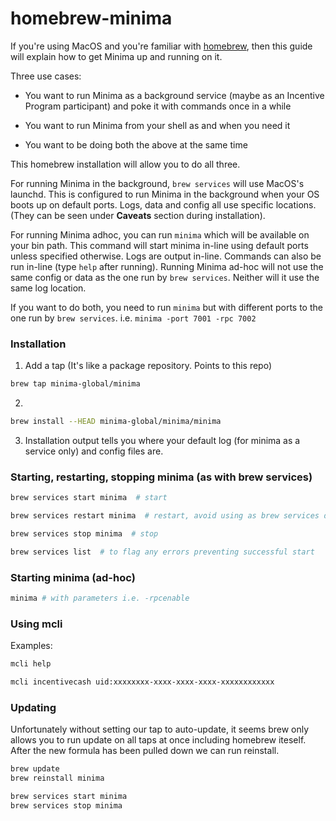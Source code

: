 # homebrew-minima

If you're using MacOS and you're familiar with [homebrew](https://brew.sh/), then this guide will explain how to get Minima up and running on it.

Three use cases:

* You want to run Minima as a background service (maybe as an Incentive Program participant) and poke it with commands once in a while

* You want to run Minima from your shell as and when you need it

* You want to be doing both the above at the same time

This homebrew installation will allow you to do all three.

For running Minima in the background, `brew services` will use MacOS's launchd. This is configured to run Minima in the background when your OS boots up on default ports. Logs, data and config all use specific locations. (They can be seen under **Caveats** section during installation).

For running Minima adhoc, you can run `minima` which will be available on your bin path. This command will start minima in-line using default ports unless specified otherwise. Logs are output in-line. Commands can also be run in-line (type `help` after running). Running Minima ad-hoc will not use the same config or data as the one run by `brew services`. Neither will it use the same log location.

If you want to do both, you need to run `minima` but with different ports to the one run by `brew services`.
i.e. `minima -port 7001 -rpc 7002`

### Installation

1. Add a tap (It's like a package repository. Points to this repo)
```sh
brew tap minima-global/minima
```

2.
```sh
brew install --HEAD minima-global/minima/minima
```

3. Installation output tells you where your default log (for minima as a service only) and config files are.


### Starting, restarting, stopping minima (as with brew services)
```sh
brew services start minima  # start
```
```sh
brew services restart minima  # restart, avoid using as brew services does not give minima enough time to stop sometimes
```
```sh
brew services stop minima  # stop
```
```sh
brew services list  # to flag any errors preventing successful start
```

### Starting minima (ad-hoc)
```sh
minima # with parameters i.e. -rpcenable
```

### Using mcli
Examples:
```sh
mcli help
```

```sh
mcli incentivecash uid:xxxxxxxx-xxxx-xxxx-xxxx-xxxxxxxxxxxx
```

### Updating
Unfortunately without setting our tap to auto-update, it seems brew only allows you to run update on all taps at once including homebrew iteself. After the new formula has been pulled down we can run reinstall.
```sh
brew update
brew reinstall minima

brew services start minima
brew services stop minima
```
